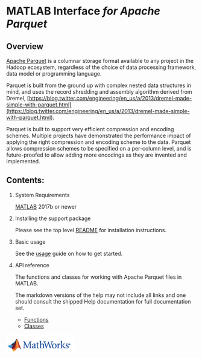 [//]: #  (Copyright 2017, The MathWorks, Inc.)

# MATLAB Interface *for Apache Parquet*

## Overview
[Apache Parquet](https://parquet.apache.org/) is a columnar storage format
available to any project in the Hadoop ecosystem, regardless of the choice of
data processing framework, data model or programming language.

Parquet is built from the ground up with complex nested data structures in mind,
and uses the record shredding and assembly algorithm derived from Dremel,  [https://blog.twitter.com/engineering/en_us/a/2013/dremel-made-simple-with-parquet.html](https://blog.twitter.com/engineering/en_us/a/2013/dremel-made-simple-with-parquet.html).

Parquet is built to support very efficient compression and encoding schemes.
Multiple projects have demonstrated the performance impact of applying the
right compression and encoding scheme to the data.
Parquet allows compression schemes to be specified on a per-column level,
and is future-proofed to allow adding more encodings as they are invented and
implemented.

## Contents:
1. System Requirements

    [MATLAB](https://www.mathworks.com/support/sysreq.html) 2017b or newer

2. Installing the support package

    Please see the top level [README](../README.md) for installation instructions.

3. Basic usage

    See the [usage](BasicUsage.md) guide on how to get started.

4. API reference

    The functions and classes for working with Apache Parquet files in MATLAB.

    The markdown versions of the help may not include all links and one should consult the shipped Help documentation for full documentation set.

    - [Functions](Functions.md)
    - [Classes](Classes.md)


![Image of MATLAB](images/mathworkslogo.jpg)
